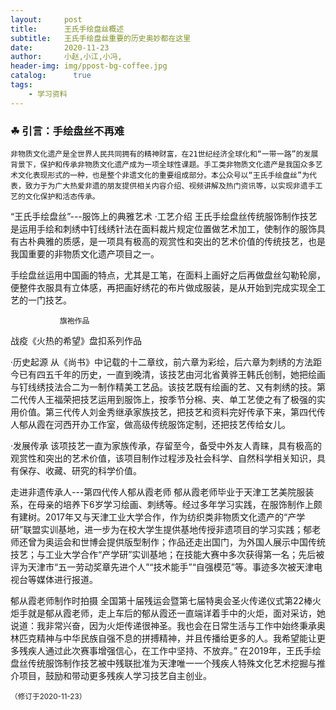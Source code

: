 ```yaml
---
layout:     post
title:      王氏手绘盘丝概述
subtitle:   王氏手绘盘丝重要的历史奥妙都在这里
date:       2020-11-23
author:     小赵,小江,小冯,
header-img: img/ppost-bg-coffee.jpg
catalog: 	  true
tags:
    - 学习资料
---
```


### ☘ 引言：手绘盘丝不再难
    非物质文化遗产是全世界人民共同拥有的精神财富，在21世纪经济全球化和“一带一路”的发展背景下，保护和传承非物质文化遗产成为一项全球性课题。手工类非物质文化遗产是我国众多艺术文化表现形式的一种，也是整个非遗文化的重要组成部分。本公众号以“王氏手绘盘丝”为代表，致力于为广大热爱非遗的朋友提供相关内容介绍、视频讲解及热门资讯等，以实现非遗手工艺的文化保护和活态传承。

“王氏手绘盘丝”---服饰上的典雅艺术
·工艺介绍
王氏手绘盘丝传统服饰制作技艺是运用手绘和刺绣中钉线绣针法在面料裁片规定位置做艺术加工，使制作的服饰具有古朴典雅的质感，是一项具有极高的观赏性和突出的艺术价值的传统技艺，也是我国重要的非物质文化遗产项目之一。
                                             
手绘盘丝运用中国画的特点，尤其是工笔，在面料上画好之后再做盘丝勾勒轮廓，便整件衣服具有立体感，再把画好绣花的布片做成服装，是从开始到完成实现全工艺的一门技艺。                                  
      
               旗袍作品
 
战疫《火热的希望》盘扣系列作品

·历史起源
从《尚书》中记载的十二章纹，前六章为彩绘，后六章为刺绣的方法距今已有四五千年的历史，一直到晚清，该技艺由河北省黄骅王韩氏创制，她把绘画与钉线绣技法合二为一制作精美工艺品。该技艺既有绘画的艺、又有刺绣的技。第二代传人王福荣把技艺运用到服饰上，按季节分棉、夹、单工艺使之有了极强的实用价值。第三代传人刘金秀继承家族技艺，把技艺和资料完好传承下来，第四代传人郁从霞在河西开办工作室，做高级传统服饰定制，还把技艺传给女儿。

·发展传承
    该项技艺一直为家族传承，存留至今，备受中外友人青睐，具有极高的观赏性和突出的艺术价值，该项目制作过程涉及社会科学、自然科学相关知识，具有保存、收藏、研究的科学价值。

走进非遗传承人---第四代传人郁从霞老师
         郁从霞老师毕业于天津工艺美院服装系，在母亲的培养下6岁学习绘画、刺绣等。经过多年学习实践，在服饰制作上颇有建树。2017年又与天津工业大学合作，作为纺织类非物质文化遗产的“产学研”联盟实训基地，进一步为在校大学生提供基地传授非遗项目的学习实践；郁老师还曾为奥运会和世博会提供版型制作；作品还走出国门，为外国人展示中国传统技艺；与工业大学合作“产学研”实训基地；在技能大赛中多次获得第一名；先后被评为天津市“五一劳动奖章先进个人”“技术能手”“自强模范”等。事迹多次被天津电视台等媒体进行报道。
 
郁从霞老师制作时拍摄
       全国第十届残运会暨第七届特奥会圣火传递仪式第22棒火炬手就是郁从霞老师，走上车后的郁从霞还一直端详着手中的火炬，面对采访，她说道：我非常兴奋，因为火炬传递很神圣。我也会在日常生活与工作中始终秉承奥林匹克精神与中华民族自强不息的拼搏精神，并且传播给更多的人。我希望能让更多残疾人通过此次赛事增强信心，在工作中坚持、不放弃。” 在2019年，王氏手绘盘丝传统服饰制作技艺被中残联批准为天津唯一一个残疾人特殊文化艺术挖掘与推介项目，鼓励和带动更多残疾人学习技艺自主创业。




<small>（修订于2020-11-23）</small>
